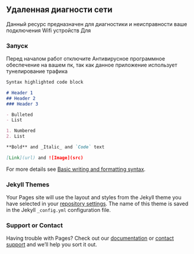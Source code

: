 ## Удаленная диагности сети 

Данный ресурс предназначен для диагностики и неисправности ваше подключения Wifi устройств
Для

### Запуск

Перед началом работ отключите Антивирусное программное обеспечение на вашем пк, так как данное приложение использует тунелирование трафика

```markdown
Syntax highlighted code block

# Header 1
## Header 2
### Header 3

- Bulleted
- List

1. Numbered
2. List

**Bold** and _Italic_ and `Code` text

[Link](url) and ![Image](src)
```

For more details see [Basic writing and formatting syntax](https://docs.github.com/en/github/writing-on-github/getting-started-with-writing-and-formatting-on-github/basic-writing-and-formatting-syntax).

### Jekyll Themes

Your Pages site will use the layout and styles from the Jekyll theme you have selected in your [repository settings](https://github.com/stepanger/del/settings/pages). The name of this theme is saved in the Jekyll `_config.yml` configuration file.

### Support or Contact

Having trouble with Pages? Check out our [documentation](https://docs.github.com/categories/github-pages-basics/) or [contact support](https://support.github.com/contact) and we’ll help you sort it out.
